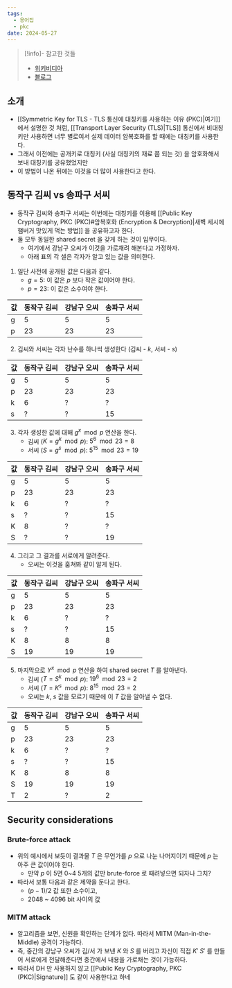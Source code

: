 ```yaml
---
tags:
  - 용어집
  - pkc
date: 2024-05-27
---
```

> [!info]- 참고한 것들
> - [위키비디아](https://en.wikipedia.org/wiki/Diffie%E2%80%93Hellman_key_exchange)
> - [블로그](https://velog.io/@jungbumwoo/%EB%94%94%ED%94%BC-%ED%97%AC%EB%A8%BC-DH-key-Diffie-Hellman-protocol-%EC%9D%B4%EB%9E%80)

## 소개

- [[Symmetric Key for TLS - TLS 통신에 대칭키를 사용하는 이유 (PKC)|여기]] 에서 설명한 것 처럼, [[Transport Layer Security (TLS)|TLS]] 통신에서 비대칭키만 사용하면 너무 별로여서 실제 데이터 암복호화를 할 때에는 대칭키를 사용한다.
- 그래서 이전에는 공개키로 대칭키 (사실 대칭키의 재료 쯤 되는 것) 을 암호화해서 보내 대칭키를 공유했었지만
- 이 방법이 나온 뒤에는 이것을 더 많이 사용한다고 한다.

## 동작구 김씨 vs 송파구 서씨

- 동작구 김씨와 송파구 서씨는 이번에는 대칭키를 이용해 [[Public Key Cryptography, PKC (PKC)#암복호화 (Encryption & Decryption)|새벽 세시에 햄버거 맛있게 먹는 방법]] 을 공유하고자 한다.
- 둘 모두 동일한 shared secret 을 갖게 하는 것이 임무이다.
	- 여기에서 강남구 오씨가 이것을 가로채려 해본다고 가정하자.
	- 아래 표의 각 셀은 각자가 알고 있는 값을 의미한다.

1. 일단 사전에 공개된 값은 다음과 같다.
	- $g = 5$: 이 값은 $p$ 보다 작은 값이어야 한다.
	- $p = 23$: 이 값은 소수여야 한다.

| 값   | 동작구 김씨 | 강남구 오씨 | 송파구 서씨 |
| --- | ------ | ------ | ------ |
| g   | 5      | 5      | 5      |
| p   | 23     | 23     | 23     |

2. 김씨와 서씨는 각자 난수를 하나씩 생성한다 (김씨 - $k$, 서씨 - $s$)

| 값   | 동작구 김씨 | 강남구 오씨 | 송파구 서씨 |
| --- | ------ | ------ | ------ |
| g   | 5      | 5      | 5      |
| p   | 23     | 23     | 23     |
| k   | 6      | ?      | ?      |
| s   | ?      | ?      | 15     |

3. 각자 생성한 값에 대해 $g^x\mod{p}$ 연산을 한다.
	- 김씨 ($K = g^{k}\mod{p}$): $5^{6}\mod{23} = 8$
	- 서씨 ($S = g^{s}\mod{p}$): $5^{15}\mod{23} = 19$

| 값   | 동작구 김씨 | 강남구 오씨 | 송파구 서씨 |
| --- | ------ | ------ | ------ |
| g   | 5      | 5      | 5      |
| p   | 23     | 23     | 23     |
| k   | 6      | ?      | ?      |
| s   | ?      | ?      | 15     |
| K   | 8      | ?      | ?      |
| S   | ?      | ?      | 19     |

4. 그리고 그 결과를 서로에게 알려준다.
	- 오씨는 이것을 훔쳐봐 같이 알게 된다.

| 값   | 동작구 김씨 | 강남구 오씨 | 송파구 서씨 |
| --- | ------ | ------ | ------ |
| g   | 5      | 5      | 5      |
| p   | 23     | 23     | 23     |
| k   | 6      | ?      | ?      |
| s   | ?      | ?      | 15     |
| K   | 8      | 8      | 8      |
| S   | 19     | 19     | 19     |

5. 마지막으로 $Y^x\mod{p}$  연산을 하여 shared secret $T$ 를 알아낸다.
	- 김씨 ($T = S^{k}\mod{p}$): $19^{6}\mod{23} = 2$
	- 서씨 ($T = K^{s}\mod{p}$): $8^{15}\mod{23} = 2$
	- 오씨는 $k$, $s$ 값을 모르기 때문에 이 $T$ 값을 알아낼 수 없다.

| 값   | 동작구 김씨 | 강남구 오씨 | 송파구 서씨 |
| --- | ------ | ------ | ------ |
| g   | 5      | 5      | 5      |
| p   | 23     | 23     | 23     |
| k   | 6      | ?      | ?      |
| s   | ?      | ?      | 15     |
| K   | 8      | 8      | 8      |
| S   | 19     | 19     | 19     |
| T   | 2      | ?      | 2      |

## Security considerations

### Brute-force attack

- 위의 예시에서 보듯이 결과물 $T$ 은 무언가를 $p$ 으로 나눈 나머지이기 때문에 $p$ 는 아주 큰 값이어야 한다.
	- 만약 $p$ 이 5면 0~4 5개의 값만 brute-force 로 때려넣으면 되자나 그치?
- 따라서 보통 다음과 같은 제약을 둔다고 한다.
	- $(p - 1) / 2$ 값 또한 소수이고,
	- 2048 ~ 4096 bit 사이의 값

### MITM attack

- 알고리즘을 보면, 신원을 확인하는 단계가 없다. 따라서 MITM (Man-in-the-Middle) 공격이 가능하다.
- 즉, 중간의 강남구 오씨가 김/서 가 보낸 $K$ 와 $S$ 를 버리고 자신이 직접 $K'$ $S'$ 를 만들어 서로에게 전달해준다면 중간에서 내용을 가로채는 것이 가능하다.
- 따라서 DH 만 사용하지 않고 [[Public Key Cryptography, PKC (PKC)|Signature]] 도 같이 사용한다고 하네